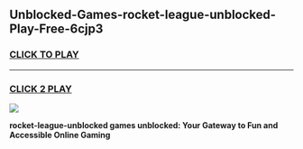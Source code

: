 
## Unblocked-Games-rocket-league-unblocked-Play-Free-6cjp3
<h3>
<a href="https://premium76.site?title=rocket-league-unblocked&ref=12A">CLICK TO PLAY</a></h3>
<hr>

<h3>
<a href="https://premium76.site?title=rocket-league-unblocked&ref=12A">CLICK 2 PLAY</a>
  
</h3>

<a href="https://premium76.site?title=rocket-league-unblocked&ref=12A"><img src="https://clearcache.store/games.png"></a>


**rocket-league-unblocked games unblocked: Your Gateway to Fun and Accessible Online Gaming**
